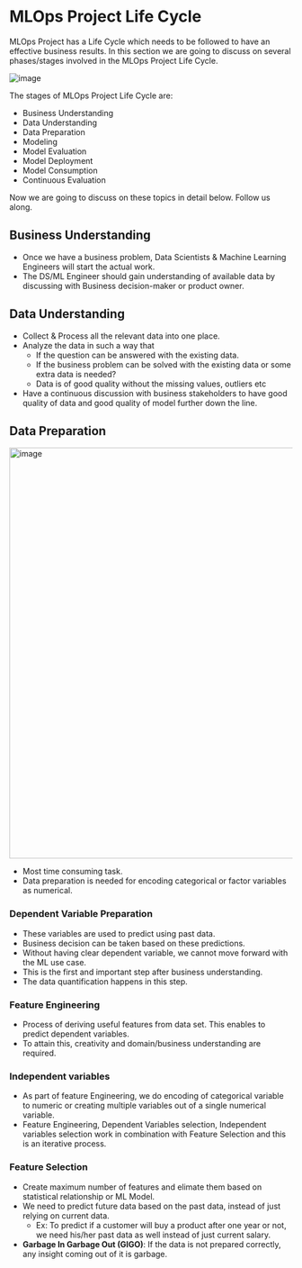# MLOps Project Life Cycle

MLOps Project has a Life Cycle which needs to be followed to have an effective business results. In this section we are going to discuss on several phases/stages involved in the MLOps Project Life Cycle.

![image](https://user-images.githubusercontent.com/19406666/206919780-59fae1bd-7b96-4065-8431-10950e0e8696.png)

The stages of MLOps Project Life Cycle are:
- Business Understanding
- Data Understanding
- Data Preparation
- Modeling
- Model Evaluation
- Model Deployment
- Model Consumption
- Continuous Evaluation

Now we are going to discuss on these topics in detail below. Follow us along.

## Business Understanding
- Once we have a business problem, Data Scientists & Machine Learning Engineers will start the actual work.
- The DS/ML Engineer should gain understanding of available data by discussing with Business decision-maker or product owner.

## Data Understanding
- Collect & Process all the relevant data into one place.
- Analyze the data in such a way that 
  - If the question can be answered with the existing data.
  - If the business problem can be solved with the existing data or some extra data is needed?
  - Data is of good quality without the missing values, outliers etc
- Have a continuous discussion with business stakeholders to have good quality of data and good quality of model further down the line.

## Data Preparation
<img width="730" alt="image" src="https://user-images.githubusercontent.com/19406666/207285176-c4b90b18-1afb-4243-a4fc-27c67cdf38db.png">

- Most time consuming task.
- Data preparation is needed for encoding categorical or factor variables as numerical.
### Dependent Variable Preparation
- These variables are used to predict using past data.
- Business decision can be taken based on these predictions.
- Without having clear dependent variable, we cannot move forward with the ML use case.
- This is the first and important step after business understanding.
- The data quantification happens in this step.

### Feature Engineering
- Process of deriving useful features from data set. This enables to predict dependent variables.
- To attain this, creativity and domain/business understanding are required.

### Independent variables
- As part of feature Engineering, we do encoding of categorical variable to numeric or creating multiple variables out of a single numerical variable.
- Feature Engineering, Dependent Variables selection, Independent variables selection work in combination with Feature Selection and this is an iterative process.

### Feature Selection
- Create maximum number of features and elimate them based on statistical relationship or ML Model.
- We need to predict future data based on the past data, instead of just relying on current data. 
  - Ex: To predict if a customer will buy a product after one year or not, we need his/her past data as well instead of just current salary.
- **Garbage In Garbage Out (GIGO)**: If the data is not prepared correctly, any insight coming out of it is garbage.
